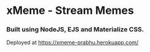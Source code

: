 # xMeme - Stream Memes
### Built using NodeJS, EJS and Materialize CSS.

Deployed at https://xmeme-prabhu.herokuapp.com/
